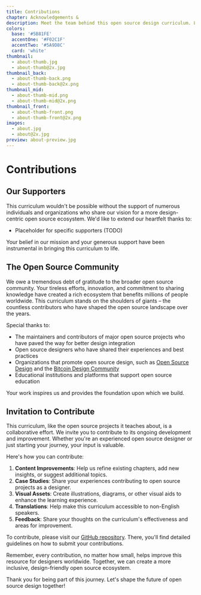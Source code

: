 ```yaml
---
title: Contributions
chapter: Acknowledgements &
description: Meet the team behind this open source design curriculum. Learn about our mission, supporters, and how you can contribute to improving design education.
colors:
  base: '#5B81FE'
  accentOne: '#F02C1F'
  accentTwo: '#5A9D8C'
  card: 'white'
thumbnail:
  - about-thumb.jpg
  - about-thumb@2x.jpg
thumbnail_back:
  - about-thumb-back.png
  - about-thumb-back@2x.png
thumbnail_mid:
  - about-thumb-mid.png
  - about-thumb-mid@2x.png
thumbnail_front:
  - about-thumb-front.png
  - about-thumb-front@2x.png
images:
  - about.jpg
  - about@2x.jpg
preview: about-preview.jpg
---
```


# Contributions

## Our Supporters

This curriculum wouldn't be possible without the support of numerous individuals and organizations who share our vision for a more design-centric open source ecosystem. We'd like to extend our heartfelt thanks to:

- Placeholder for specific supporters (TODO)

Your belief in our mission and your generous support have been instrumental in bringing this curriculum to life.

## The Open Source Community

We owe a tremendous debt of gratitude to the broader open source community. Your tireless efforts, innovation, and commitment to sharing knowledge have created a rich ecosystem that benefits millions of people worldwide. This curriculum stands on the shoulders of giants – the countless contributors who have shaped the open source landscape over the years.

Special thanks to:

- The maintainers and contributors of major open source projects who have paved the way for better design integration
- Open source designers who have shared their experiences and best practices
- Organizations that promote open source design, such as [Open Source Design](http://opensourcedesign.net) and the [Bitcoin Design Community](http://bitcoin.design)
- Educational institutions and platforms that support open source education

Your work inspires us and provides the foundation upon which we build.

## Invitation to Contribute

This curriculum, like the open source projects it teaches about, is a collaborative effort. We invite you to contribute to its ongoing development and improvement. Whether you're an experienced open source designer or just starting your journey, your input is valuable.

Here's how you can contribute:

1. **Content Improvements**: Help us refine existing chapters, add new insights, or suggest additional topics.
2. **Case Studies**: Share your experiences contributing to open source projects as a designer.
3. **Visual Assets**: Create illustrations, diagrams, or other visual aids to enhance the learning experience.
4. **Translations**: Help make this curriculum accessible to non-English speakers.
5. **Feedback**: Share your thoughts on the curriculum's effectiveness and areas for improvement.

To contribute, please visit our [GitHub repository](https://github.com/GBKS/opendesign.guide). There, you'll find detailed guidelines on how to submit your contributions.

Remember, every contribution, no matter how small, helps improve this resource for designers worldwide. Together, we can create a more inclusive, design-friendly open source ecosystem.

Thank you for being part of this journey. Let's shape the future of open source design together!